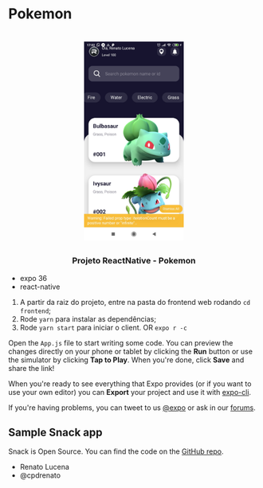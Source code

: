 # Pokemon 

<h1 align="center">
	<img alt="" src="print.jpg" width="200px" />
</h1>

<h3 align="center">
  Projeto ReactNative - Pokemon
</h3>

- expo 36
- react-native

1. A partir da raiz do projeto, entre na pasta do frontend web rodando `cd frontend`;
2. Rode `yarn` para instalar as dependências;
3. Rode `yarn start` para iniciar o client. OR `expo r -c`

Open the `App.js` file to start writing some code. You can preview the changes directly on your phone or tablet by clicking the **Run** button or use the simulator by clicking **Tap to Play**. When you're done, click **Save** and share the link!

When you're ready to see everything that Expo provides (or if you want to use your own editor) you can **Export** your project and use it with [expo-cli](https://docs.expo.io/versions/latest/introduction/installation.html).

If you're having problems, you can tweet to us [@expo](https://twitter.com/expo) or ask in our [forums](https://forums.expo.io).
##  Sample Snack app
Snack is Open Source. You can find the code on the [GitHub repo](https://github.com/expo/snack-web).

- Renato Lucena
- @cpdrenato
